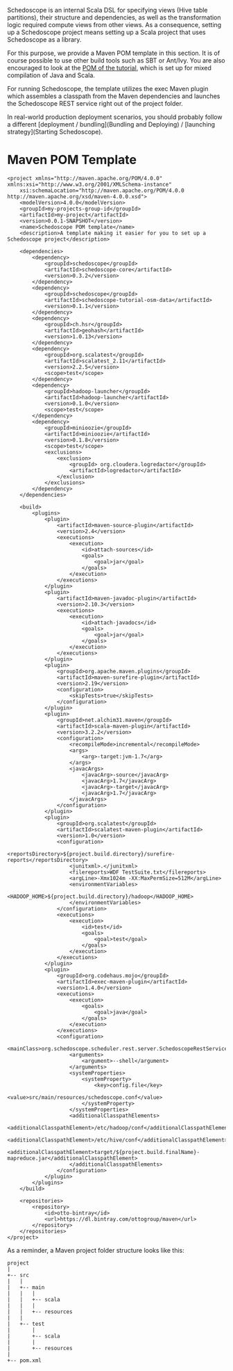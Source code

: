 Schedoscope is an internal Scala DSL for specifying views (Hive table partitions), their structure and dependencies, as well as the transformation logic required compute views from other views. As a consequence, setting up a Schedoscope project means setting up a Scala project that uses Schedoscope as a library. 

For this purpose, we provide a Maven POM template in this section. It is of course possible to use other build tools such as SBT or Ant/Ivy. You are also encouraged to look at the [POM of the tutorial](https://github.com/ottogroup/schedoscope/blob/master/schedoscope-tutorial/pom.xml), which is set up for mixed compilation of Java and Scala. 

For running Schedoscope, the template utilizes the exec Maven plugin which assembles a classpath from the Maven dependencies and launches the Schedoscope REST service right out of the project folder.

In real-world production deployment scenarios, you should probably follow a different [deployment / bundling](Bundling and Deploying) / [launching strategy](Starting Schedoscope). 

# Maven POM Template

    <project xmlns="http://maven.apache.org/POM/4.0.0" xmlns:xsi="http://www.w3.org/2001/XMLSchema-instance"
        xsi:schemaLocation="http://maven.apache.org/POM/4.0.0 http://maven.apache.org/xsd/maven-4.0.0.xsd">
        <modelVersion>4.0.0</modelVersion>
        <groupId>my-projects-group-id</groupId>
        <artifactId>my-project</artifactId>
        <version>0.0.1-SNAPSHOT</version>
        <name>Schedoscope POM template</name>
        <description>A template making it easier for you to set up a Schedoscope project</description>

		<dependencies>
			<dependency>
				<groupId>schedoscope</groupId>
				<artifactId>schedoscope-core</artifactId>
				<version>0.3.2</version>
			</dependency>
			<dependency>
				<groupId>schedoscope</groupId>
				<artifactId>schedoscope-tutorial-osm-data</artifactId>
				<version>0.1.1</version>
			</dependency>
			<dependency>
				<groupId>ch.hsr</groupId>
				<artifactId>geohash</artifactId>
				<version>1.0.13</version>
			</dependency>
			<dependency>
				<groupId>org.scalatest</groupId>
				<artifactId>scalatest_2.11</artifactId>
				<version>2.2.5</version>
				<scope>test</scope>
			</dependency>
			<dependency>
				<groupId>hadoop-launcher</groupId>
				<artifactId>hadoop-launcher</artifactId>
				<version>0.1.0</version>
				<scope>test</scope>
			</dependency>
			<dependency>
				<groupId>minioozie</groupId>
				<artifactId>minioozie</artifactId>
				<version>0.1.8</version>
				<scope>test</scope>
				<exclusions>
					<exclusion>
						<groupId> org.cloudera.logredactor</groupId>
						<artifactId>logredactor</artifactId>
					</exclusion>
				</exclusions>
			</dependency>
		</dependencies>

		<build>
			<plugins>
				<plugin>
					<artifactId>maven-source-plugin</artifactId>
					<version>2.4</version>
					<executions>
						<execution>
							<id>attach-sources</id>
							<goals>
								<goal>jar</goal>
							</goals>
						</execution>
					</executions>
				</plugin>
				<plugin>
					<artifactId>maven-javadoc-plugin</artifactId>
					<version>2.10.3</version>
					<executions>
						<execution>
							<id>attach-javadocs</id>
							<goals>
								<goal>jar</goal>
							</goals>
						</execution>
					</executions>
				</plugin>
				<plugin>
					<groupId>org.apache.maven.plugins</groupId>
					<artifactId>maven-surefire-plugin</artifactId>
					<version>2.19</version>
					<configuration>
						<skipTests>true</skipTests>
					</configuration>
				</plugin>
				<plugin>
					<groupId>net.alchim31.maven</groupId>
					<artifactId>scala-maven-plugin</artifactId>
					<version>3.2.2</version>
					<configuration>
						<recompileMode>incremental</recompileMode>
						<args>
							<arg>-target:jvm-1.7</arg>
						</args>
						<javacArgs>
							<javacArg>-source</javacArg>
							<javacArg>1.7</javacArg>
							<javacArg>-target</javacArg>
							<javacArg>1.7</javacArg>
						</javacArgs>
					</configuration>
				</plugin>
				<plugin>
					<groupId>org.scalatest</groupId>
					<artifactId>scalatest-maven-plugin</artifactId>
					<version>1.0</version>
					<configuration>
						<reportsDirectory>${project.build.directory}/surefire-reports</reportsDirectory>
						<junitxml>.</junitxml>
						<filereports>WDF TestSuite.txt</filereports>
						<argLine>-Xmx1024m -XX:MaxPermSize=512M</argLine>
						<environmentVariables>
							<HADOOP_HOME>${project.build.directory}/hadoop</HADOOP_HOME>
						</environmentVariables>
					</configuration>
					<executions>
						<execution>
							<id>test</id>
							<goals>
								<goal>test</goal>
							</goals>
						</execution>
					</executions>
				</plugin>
				<plugin>
					<groupId>org.codehaus.mojo</groupId>
					<artifactId>exec-maven-plugin</artifactId>
					<version>1.4.0</version>
					<executions>
						<execution>
							<goals>
								<goal>java</goal>
							</goals>
						</execution>
					</executions>
					<configuration>
						<mainClass>org.schedoscope.scheduler.rest.server.SchedoscopeRestService</mainClass>
						<arguments>
							<argument>--shell</argument>
						</arguments>
						<systemProperties>
							<systemProperty>
								<key>config.file</key>
								<value>src/main/resources/schedoscope.conf</value>
							</systemProperty>
						</systemProperties>
						<additionalClasspathElements>
							<additionalClasspathElement>/etc/hadoop/conf</additionalClasspathElement>
							<additionalClasspathElement>/etc/hive/conf</additionalClasspathElement>
							<additionalClasspathElement>target/${project.build.finalName}-mapreduce.jar</additionalClasspathElement>
						</additionalClasspathElements>
					</configuration>
				</plugin>
			</plugins>
		</build>

		<repositories>
			<repository>
				<id>otto-bintray</id>
				<url>https://dl.bintray.com/ottogroup/maven</url>
			</repository>
		</repositories>
	</project> 


As a reminder, a Maven project folder structure looks like this:

    project
    |
    +-- src
    |   |
    |   +-- main
    |   |   |
    |   |   +-- scala
    |   |   |
    |   |   +-- resources
    |   |
    |   +-- test
    |       |
    |       +-- scala
    |       |
    |       +-- resources
    |   
    +-- pom.xml